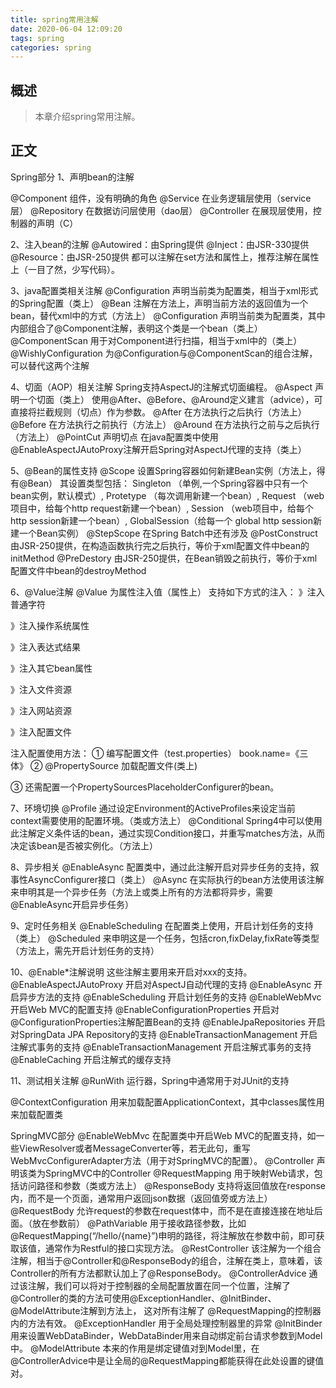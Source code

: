 ```yaml
---
title: spring常用注解
date: 2020-06-04 12:09:20
tags: spring
categories: spring
---
```


## 概述

> 本章介绍spring常用注解。

<!--more-->

## 正文

Spring部分
1、声明bean的注解

@Component 组件，没有明确的角色
@Service 在业务逻辑层使用（service层）
@Repository 在数据访问层使用（dao层）
@Controller 在展现层使用，控制器的声明（C）

2、注入bean的注解
@Autowired：由Spring提供
@Inject：由JSR-330提供
@Resource：由JSR-250提供
都可以注解在set方法和属性上，推荐注解在属性上（一目了然，少写代码）。

3、java配置类相关注解
@Configuration 声明当前类为配置类，相当于xml形式的Spring配置（类上）
@Bean 注解在方法上，声明当前方法的返回值为一个bean，替代xml中的方式（方法上）
@Configuration 声明当前类为配置类，其中内部组合了@Component注解，表明这个类是一个bean（类上）
@ComponentScan 用于对Component进行扫描，相当于xml中的（类上）
@WishlyConfiguration 为@Configuration与@ComponentScan的组合注解，可以替代这两个注解

4、切面（AOP）相关注解
Spring支持AspectJ的注解式切面编程。
@Aspect 声明一个切面（类上）
使用@After、@Before、@Around定义建言（advice），可直接将拦截规则（切点）作为参数。
@After 在方法执行之后执行（方法上）
@Before 在方法执行之前执行（方法上）
@Around 在方法执行之前与之后执行（方法上）
@PointCut 声明切点
在java配置类中使用@EnableAspectJAutoProxy注解开启Spring对AspectJ代理的支持（类上）

5、@Bean的属性支持
@Scope 设置Spring容器如何新建Bean实例（方法上，得有@Bean）
其设置类型包括：
Singleton （单例,一个Spring容器中只有一个bean实例，默认模式）,
Protetype （每次调用新建一个bean）,
Request （web项目中，给每个http request新建一个bean）,
Session （web项目中，给每个http session新建一个bean）,
GlobalSession（给每一个 global http session新建一个Bean实例）
@StepScope 在Spring Batch中还有涉及
@PostConstruct 由JSR-250提供，在构造函数执行完之后执行，等价于xml配置文件中bean的initMethod
@PreDestory 由JSR-250提供，在Bean销毁之前执行，等价于xml配置文件中bean的destroyMethod

6、@Value注解
@Value 为属性注入值（属性上）
支持如下方式的注入：
》注入普通字符

》注入操作系统属性


》注入表达式结果

》注入其它bean属性


》注入文件资源


》注入网站资源


》注入配置文件


注入配置使用方法：
① 编写配置文件（test.properties）
book.name=《三体》
② @PropertySource 加载配置文件(类上)


③ 还需配置一个PropertySourcesPlaceholderConfigurer的bean。

7、环境切换
@Profile 通过设定Environment的ActiveProfiles来设定当前context需要使用的配置环境。（类或方法上）
@Conditional Spring4中可以使用此注解定义条件话的bean，通过实现Condition接口，并重写matches方法，从而决定该bean是否被实例化。（方法上）

8、异步相关
@EnableAsync 配置类中，通过此注解开启对异步任务的支持，叙事性AsyncConfigurer接口（类上）
@Async 在实际执行的bean方法使用该注解来申明其是一个异步任务（方法上或类上所有的方法都将异步，需要@EnableAsync开启异步任务）

9、定时任务相关
@EnableScheduling 在配置类上使用，开启计划任务的支持（类上）
@Scheduled 来申明这是一个任务，包括cron,fixDelay,fixRate等类型（方法上，需先开启计划任务的支持）

10、@Enable*注解说明
这些注解主要用来开启对xxx的支持。
@EnableAspectJAutoProxy 开启对AspectJ自动代理的支持
@EnableAsync 开启异步方法的支持
@EnableScheduling 开启计划任务的支持
@EnableWebMvc 开启Web MVC的配置支持
@EnableConfigurationProperties 开启对@ConfigurationProperties注解配置Bean的支持
@EnableJpaRepositories 开启对SpringData JPA Repository的支持
@EnableTransactionManagement 开启注解式事务的支持
@EnableTransactionManagement 开启注解式事务的支持
@EnableCaching 开启注解式的缓存支持

11、测试相关注解
@RunWith 运行器，Spring中通常用于对JUnit的支持


@ContextConfiguration 用来加载配置ApplicationContext，其中classes属性用来加载配置类

SpringMVC部分
@EnableWebMvc 在配置类中开启Web MVC的配置支持，如一些ViewResolver或者MessageConverter等，若无此句，重写WebMvcConfigurerAdapter方法（用于对SpringMVC的配置）。
@Controller 声明该类为SpringMVC中的Controller
@RequestMapping 用于映射Web请求，包括访问路径和参数（类或方法上）
@ResponseBody 支持将返回值放在response内，而不是一个页面，通常用户返回json数据（返回值旁或方法上）
@RequestBody 允许request的参数在request体中，而不是在直接连接在地址后面。（放在参数前）
@PathVariable 用于接收路径参数，比如@RequestMapping(“/hello/{name}”)申明的路径，将注解放在参数中前，即可获取该值，通常作为Restful的接口实现方法。
@RestController 该注解为一个组合注解，相当于@Controller和@ResponseBody的组合，注解在类上，意味着，该Controller的所有方法都默认加上了@ResponseBody。
@ControllerAdvice 通过该注解，我们可以将对于控制器的全局配置放置在同一个位置，注解了@Controller的类的方法可使用@ExceptionHandler、@InitBinder、@ModelAttribute注解到方法上，
这对所有注解了 @RequestMapping的控制器内的方法有效。
@ExceptionHandler 用于全局处理控制器里的异常
@InitBinder 用来设置WebDataBinder，WebDataBinder用来自动绑定前台请求参数到Model中。
@ModelAttribute 本来的作用是绑定键值对到Model里，在@ControllerAdvice中是让全局的@RequestMapping都能获得在此处设置的键值对。